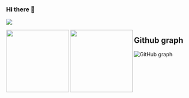 ### Hi there 👋

![](https://github-profile-summary-cards.vercel.app/api/cards/profile-details?username=genie-ru&theme=dracula)
<p>
<a href="https://github.com/miwashutaro0611">
  <img align="left" height="170px" src="https://github-readme-stats.vercel.app/api?username=miwashutaro0611&count_private=true&show_icons=true&theme=dracula" />
</a>
<a href="https://github.com/miwashutaro0611">
  <img align="left" height="170px" src="https://github-readme-stats.vercel.app/api/top-langs/?username=miwashutaro0611&layout=compact&theme=dracula" />
</a>
</p>
<h2>Github graph</h2>

<p align="left">
  <img src="https://github-chart.vercel.app/api?user=genie-ru&theme=midnight-purple" alt="GitHub graph" />
</p>
